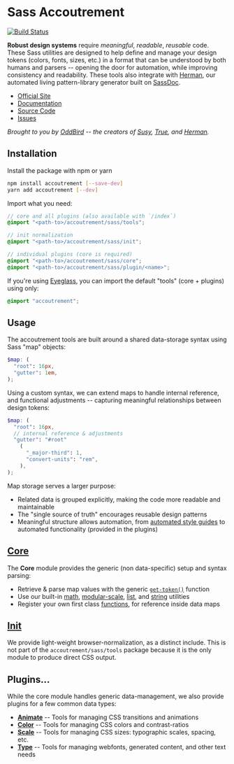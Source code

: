# Sass Accoutrement

[![Build Status](https://travis-ci.com/oddbird/accoutrement.svg?branch=main)](https://travis-ci.com/oddbird/accoutrement)

**Robust design systems** require
_meaningful_, _readable_, _reusable_ code.
These Sass utilities are designed to
help define and manage your design tokens
(colors, fonts, sizes, etc.)
in a format that can be understood
by both humans and parsers --
opening the door for automation,
while improving consistency and readability.
These tools also integrate with [Herman][herman],
our automated living pattern-library generator
built on [SassDoc][sassdoc].

[herman]: https://www.oddbird.net/herman/
[sassdoc]: http://sassdoc.com/

- [Official Site](https://www.oddbird.net/accoutrement/)
- [Documentation](https://www.oddbird.net/accoutrement/docs/)
- [Source Code](https://github.com/oddbird/accoutrement/)
- [Issues](https://github.com/oddbird/accoutrement/issues)

_Brought to you by [OddBird][oddbird] --
the creators of [Susy][susy],
[True][true],
and [Herman][herman]._

[oddbird]: https://www.oddbird.net/
[susy]: https://www.oddbird.net/susy/
[true]: https://www.oddbird.net/true
[herman]: https://www.oddbird.net/herman
[fonts]: https://www.oddbird.net/accoutrement/docs/type.html

## Installation

Install the package with npm or yarn

```bash
npm install accoutrement [--save-dev]
yarn add accoutrement [--dev]
```

Import what you need:

```scss
// core and all plugins (also available with `/index`)
@import "<path-to>/accoutrement/sass/tools";

// init normalization
@import "<path-to>/accoutrement/sass/init";

// individual plugins (core is required)
@import "<path-to>/accoutrement/sass/core";
@import "<path-to>/accoutrement/sass/plugin/<name>";
```

If you're using [Eyeglass](https://github.com/linkedin/eyeglass),
you can import the default "tools" (core + plugins) using only:

```scss
@import "accoutrement";
```

## Usage

The accoutrement tools are built around
a shared data-storage syntax
using Sass "map" objects:

```scss
$map: (
  "root": 16px,
  "gutter": 1em,
);
```

Using a custom syntax,
we can extend maps to handle internal reference,
and functional adjustments --
capturing meaningful relationships
between design tokens:

```scss
$map: (
  "root": 16px,
  // internal reference & adjustments
  "gutter": "#root"
    (
      "_major-third": 1,
      "convert-units": "rem",
    ),
);
```

Map storage serves a larger purpose:

- Related data is grouped explicitly,
  making the code more readable and maintainable
- The "single source of truth"
  encourages reusable design patterns
- Meaningful structure allows automation,
  from [automated style guides][herman]
  to automated functionality
  (provided in the plugins)

[herman]: https://www.oddbird.net/herman/
[type]: https://www.oddbird.net/accoutrement/docs/type.html

## [Core](https://www.oddbird.net/accoutrement/docs/core.html)

The **Core** module provides the generic
(non data-specific)
setup and syntax parsing:

- Retrieve & parse map values
  with the generic [`get-token()`][get] function
- Use our built-in [math][math], [modular-scale][ratio],
  [list][list], and [string][string] utilities
- Register your own first class [functions][functions],
  for reference inside data maps

[get]: https://www.oddbird.net/accoutrement/docs/core-get.html
[math]: https://www.oddbird.net/accoutrement/docs/core-math.html
[ratio]: https://www.oddbird.net/accoutrement/docs/core-ratio.html
[list]: https://www.oddbird.net/accoutrement/docs/core-lists.html
[string]: https://www.oddbird.net/accoutrement/docs/core-strings.html
[functions]: https://www.oddbird.net/accoutrement/docs/core-register.html

## [Init](https://www.oddbird.net/accoutrement/docs/init.html)

We provide light-weight browser-normalization,
as a distinct include.
This is not part of the `accoutrement/sass/tools` package
because it is the only module to produce
direct CSS output.

## Plugins…

While the core module handles generic data-management,
we also provide plugins for a few common data types:

- **[Animate](https://www.oddbird.net/accoutrement/docs/animate.html)** --
  Tools for managing CSS transitions and animations
- **[Color](https://www.oddbird.net/accoutrement/docs/color.html)** --
  Tools for managing CSS colors and contrast-ratios
- **[Scale](https://www.oddbird.net/accoutrement/docs/scale.html)** --
  Tools for managing CSS sizes: typographic scales, spacing, etc.
- **[Type](https://www.oddbird.net/accoutrement/docs/type.html)** --
  Tools for managing webfonts, generated content, and other text needs
